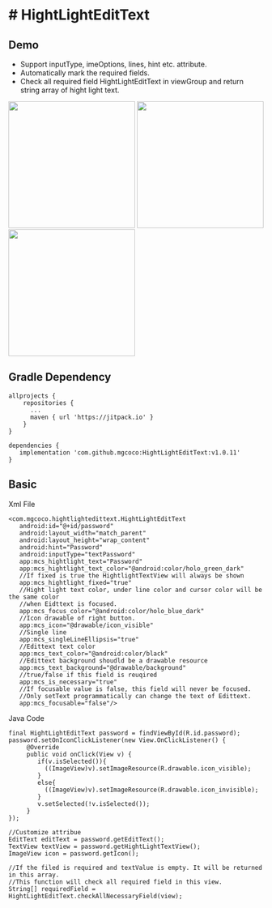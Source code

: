 
# # HightLightEditText  
  
## Demo  
  
- Support inputType, imeOptions, lines, hint etc. attribute.  
- Automatically mark the required fields.  
- Check all required field HightLightEditText in viewGroup and return string array of hight light text.  
  
<img src="https://github.com/mgcoco/HightLightEditText/blob/master/screenshot/1.jpg" width="250px" />  
<img src="https://github.com/mgcoco/HightLightEditText/blob/master/screenshot/2.jpg" width="250px" />  
<img src="https://github.com/mgcoco/HightLightEditText/blob/master/screenshot/3.jpg" width="250px" />  
  
## Gradle Dependency  
  
```  
allprojects {  
    repositories {  
      ...  
      maven { url 'https://jitpack.io' }  
    }  
}  
  
dependencies {  
   implementation 'com.github.mgcoco:HightLightEditText:v1.0.11'  
}  
```  
  
## Basic  
  
Xml File  
  
```  
<com.mgcoco.hightlightedittext.HightLightEditText    
   android:id="@+id/password"    
   android:layout_width="match_parent"    
   android:layout_height="wrap_content"  
   android:hint="Password"    
   android:inputType="textPassword"    
   app:mcs_hightlight_text="Password"    
   app:mcs_hightlight_text_color="@android:color/holo_green_dark"  
   //If fixed is true the HightlightTextView will always be shown
   app:mcs_hightlight_fixed="true"
   //Hight light text color, under line color and cursor color will be the same color  
   //when Eidttext is focused.  
   app:mcs_focus_color="@android:color/holo_blue_dark"    
   //Icon drawable of right button.  
   app:mcs_icon="@drawable/icon_visible"    
   //Single line    
   app:mcs_singleLineEllipsis="true"   
   //Edittext text color  
   app:mcs_text_color="@android:color/black"  
   //Edittext background shoudld be a drawable resource
   app:mcs_text_background="@drawable/background"  
   //true/false if this field is reuqired  
   app:mcs_is_necessary="true"  
   //If focusable value is false, this field will never be focused.   
   //Only setText programmatically can change the text of Edittext.  
   app:mcs_focusable="false"/>  
```  
  
Java Code  
  
```  
final HightLightEditText password = findViewById(R.id.password);  
password.setOnIconClickListener(new View.OnClickListener() {    
     @Override    
     public void onClick(View v) {    
        if(v.isSelected()){    
          ((ImageView)v).setImageResource(R.drawable.icon_visible);    
        }    
        else{    
          ((ImageView)v).setImageResource(R.drawable.icon_invisible);    
        }  
        v.setSelected(!v.isSelected());    
     }    
});  
  
//Customize attribue  
EditText editText = password.getEditText();  
TextView textView = password.getHightLightTextView();  
ImageView icon = password.getIcon();  
  
//If the filed is required and textValue is empty. It will be returned in this array.  
//This function will check all required field in this view.  
String[] requiredField = HightLightEditText.checkAllNecessaryField(view);